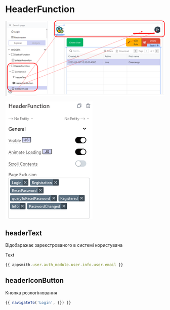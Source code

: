 # HeaderFunction

![image-20230517123348337](media/image-20230517123348337.png)



![image-20230517123503744](media/image-20230517123503744.png)

## headerText

Відобаражає зареєстрованого в системі користувача 

Text

```js
{{ appsmith.user.auth_module.user.info.user.email }}
```

## headerIconButton

Кнопка розлогінювання

```js
{{ navigateTo('Login', {}) }}
```

